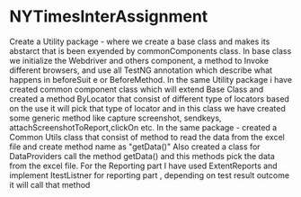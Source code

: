 # NYTimesInterAssignment
Create a Utility package - where we create a base class and makes its abstarct that is been exyended by commonComponents class. In base class we initialize the Webdriver and others component, a method to Invoke different browsers, and use all TestNG annotation which describe what happens in beforeSuit e or BeforeMethod. 
In the same Utility package i have created common component class which will extend Base Class and created a method ByLocator that consist of different type of locators based on the use it will pick that type of locator and in this class we have created some generic method like capture screenshot, sendkeys, attachScreenshotToReport,clickOn etc.
In the same package - created a Common Utils class that consist of method to read the data from the excel file and create  method name as "getData()"
Also created a class for DataProviders call the method getData() and this methods pick the data from the excel file.
For the Reporting part I have used ExtentReports and implement ItestListner for reporting part , depending on test result outcome it will call that method 

